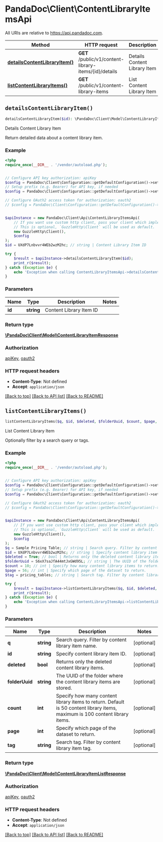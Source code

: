 # PandaDoc\Client\ContentLibraryItemsApi

All URIs are relative to https://api.pandadoc.com.

Method | HTTP request | Description
------------- | ------------- | -------------
[**detailsContentLibraryItem()**](ContentLibraryItemsApi.md#detailsContentLibraryItem) | **GET** /public/v1/content-library-items/{id}/details | Details Content Library Item
[**listContentLibraryItems()**](ContentLibraryItemsApi.md#listContentLibraryItems) | **GET** /public/v1/content-library-items | List Content Library Item


## `detailsContentLibraryItem()`

```php
detailsContentLibraryItem($id): \PandaDoc\Client\Model\ContentLibraryItemResponse
```

Details Content Library Item

Return detailed data about a content library item.

### Example

```php
<?php
require_once(__DIR__ . '/vendor/autoload.php');


// Configure API key authorization: apiKey
$config = PandaDoc\Client\Configuration::getDefaultConfiguration()->setApiKey('Authorization', 'YOUR_API_KEY');
// Setup prefix (e.g. Bearer) for API key, if needed
$config = PandaDoc\Client\Configuration::getDefaultConfiguration()->setApiKeyPrefix('Authorization', 'API-Key');

// Configure OAuth2 access token for authorization: oauth2
// $config = PandaDoc\Client\Configuration::getDefaultConfiguration()->setAccessToken('YOUR_ACCESS_TOKEN');


$apiInstance = new PandaDoc\Client\Api\ContentLibraryItemsApi(
    // If you want use custom http client, pass your client which implements `GuzzleHttp\ClientInterface`.
    // This is optional, `GuzzleHttp\Client` will be used as default.
    new GuzzleHttp\Client(),
    $config
);
$id = UXdP7Lnbvvr4WEb2wzM2hc; // string | Content Library Item ID

try {
    $result = $apiInstance->detailsContentLibraryItem($id);
    print_r($result);
} catch (Exception $e) {
    echo 'Exception when calling ContentLibraryItemsApi->detailsContentLibraryItem: ', $e->getMessage(), PHP_EOL;
}
```

### Parameters

Name | Type | Description  | Notes
------------- | ------------- | ------------- | -------------
 **id** | **string**| Content Library Item ID |

### Return type

[**\PandaDoc\Client\Model\ContentLibraryItemResponse**](../Model/ContentLibraryItemResponse.md)

### Authorization

[apiKey](../../README.md#apiKey), [oauth2](../../README.md#oauth2)

### HTTP request headers

- **Content-Type**: Not defined
- **Accept**: `application/json`

[[Back to top]](#) [[Back to API list]](../../README.md#endpoints)
[[Back to README]](../../README.md)

## `listContentLibraryItems()`

```php
listContentLibraryItems($q, $id, $deleted, $folderUuid, $count, $page, $tag): \PandaDoc\Client\Model\ContentLibraryItemListResponse
```

List Content Library Item

Optionally filter by a search query or tags.

### Example

```php
<?php
require_once(__DIR__ . '/vendor/autoload.php');


// Configure API key authorization: apiKey
$config = PandaDoc\Client\Configuration::getDefaultConfiguration()->setApiKey('Authorization', 'YOUR_API_KEY');
// Setup prefix (e.g. Bearer) for API key, if needed
$config = PandaDoc\Client\Configuration::getDefaultConfiguration()->setApiKeyPrefix('Authorization', 'API-Key');

// Configure OAuth2 access token for authorization: oauth2
// $config = PandaDoc\Client\Configuration::getDefaultConfiguration()->setAccessToken('YOUR_ACCESS_TOKEN');


$apiInstance = new PandaDoc\Client\Api\ContentLibraryItemsApi(
    // If you want use custom http client, pass your client which implements `GuzzleHttp\ClientInterface`.
    // This is optional, `GuzzleHttp\Client` will be used as default.
    new GuzzleHttp\Client(),
    $config
);
$q = Sample Pricing Table; // string | Search query. Filter by content library item name.
$id = UXdP7Lnbvvr4WEb2wzM2hc; // string | Specify content library item ID.
$deleted = True; // bool | Returns only the deleted content library items.
$folderUuid = S6xX7saJfA44mtJxGWd95L; // string | The UUID of the folder where the content library items are stored.
$count = 10; // int | Specify how many content library items to return. Default is 50 content library items, maximum is 100 content library items.
$page = 56; // int | Specify which page of the dataset to return.
$tag = pricing_tables; // string | Search tag. Filter by content library item tag.

try {
    $result = $apiInstance->listContentLibraryItems($q, $id, $deleted, $folderUuid, $count, $page, $tag);
    print_r($result);
} catch (Exception $e) {
    echo 'Exception when calling ContentLibraryItemsApi->listContentLibraryItems: ', $e->getMessage(), PHP_EOL;
}
```

### Parameters

Name | Type | Description  | Notes
------------- | ------------- | ------------- | -------------
 **q** | **string**| Search query. Filter by content library item name. | [optional]
 **id** | **string**| Specify content library item ID. | [optional]
 **deleted** | **bool**| Returns only the deleted content library items. | [optional]
 **folderUuid** | **string**| The UUID of the folder where the content library items are stored. | [optional]
 **count** | **int**| Specify how many content library items to return. Default is 50 content library items, maximum is 100 content library items. | [optional]
 **page** | **int**| Specify which page of the dataset to return. | [optional]
 **tag** | **string**| Search tag. Filter by content library item tag. | [optional]

### Return type

[**\PandaDoc\Client\Model\ContentLibraryItemListResponse**](../Model/ContentLibraryItemListResponse.md)

### Authorization

[apiKey](../../README.md#apiKey), [oauth2](../../README.md#oauth2)

### HTTP request headers

- **Content-Type**: Not defined
- **Accept**: `application/json`

[[Back to top]](#) [[Back to API list]](../../README.md#endpoints)
[[Back to README]](../../README.md)
